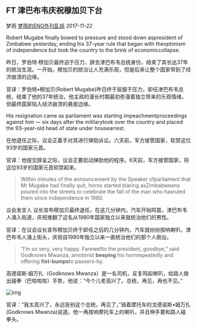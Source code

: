 ## FT 津巴布韦庆祝穆加贝下台

梦雨 [梦雨的ENG外刊乱炖](javascript:void(0);) *2017-11-22*

Robert Mugabe finally bowed to pressure and stood down aspresident of Zimbabwe yesterday, ending his 37-year rule that began with theoptimism of independence but took the country to the brink of economiccollapse.

昨日，罗伯特·穆加贝最终迫于压力，辞去津巴布韦总统身份，结束了其长达37年的统治生涯。一开始，穆加贝的统治让人充满乐观，但是后来让整个国家带到了经济崩溃的边缘。

官译：罗伯特•穆加贝(Robert Mugabe)昨日终于屈服于压力，卸任津巴布韦总统，结束了他的37年统治，他主政的漫长时期最初弥漫着独立带来的乐观情绪，但最终国家陷入经济崩溃的悬崖边缘。

His resignation came as parliament was starting impeachmentproceedings against him — six days after the militarytook over the country and placed the 93-year-old head of state under housearrest.

在他退任之际，议会正着手对其进行弹劾诉讼。六天前，军方接管国家，软禁这位93岁的国家元首。

官译：他提交辞呈之际，议会正要启动弹劾他的程序。6天前，军方接管国家，将这位93岁的国家元首软禁起来。

> Within minutes of the announcement by the Speaker ofparliament that Mr Mugabe had finally quit, horns started blaring asZimbabweans poured into the streets to celebrate the fall of the man who hasruled them since independence in 1980.

议会发言人 议长宣布穆加贝最终退任，在这几分钟内，汽车开始鸣笛，津巴布韦人涌入街道，庆祝推翻了这名从1980年国家独立以来就统治他们的男性。

官译：在议会议长宣布穆加贝终于卸任之后的几分钟内，汽车就纷纷按响喇叭，津巴布韦人涌上街头，庆祝自1980年独立以来一直统治他们的那个人倒台。

> “I’m so very, very happy. Farewellto the president, goodbye,” said Godknows Mwanza, amotorist **beeping** his hornrepeatedly and offering **fist-bumps**to passers-by.

高德诺斯·姆万扎（Godknows Mwanza）是一名司机，反复鸣起喇叭，给路人做出碰拳（巴啦啦啦）手势，他说：“今个儿老高兴了。总统，再见，再也不见。”

![img](https://mmbiz.qpic.cn/mmbiz_gif/u5sX6u5jDzP9icTIwXibeSengdmBia2ib1BO7h3Aeibsq5zpaNTAYZKZYJ4htbCVLUftGLZ0ADbFym2gicuEFjQq0A3w/0?wx_fmt=gif&tp=webp&wxfrom=5&wx_lazy=1)

官译：“我太高兴了，永远告别这个总统，再见了，”骑着摩托车的戈德诺斯•姆万扎(Godknows Mwanza)说道。他一再按响摩托车上的喇叭，并且伸手要和路人碰拳头。









